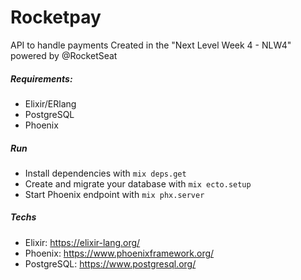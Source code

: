 # Rocketpay
API to handle payments
Created in the "Next Level Week 4 -  NLW4" powered by @RocketSeat

##### Requirements:
* Elixir/ERlang
* PostgreSQL
* Phoenix

##### Run
  * Install dependencies with `mix deps.get`
  * Create and migrate your database with `mix ecto.setup`
  * Start Phoenix endpoint with `mix phx.server`

##### Techs

  * Elixir: https://elixir-lang.org/
  * Phoenix: https://www.phoenixframework.org/
  * PostgreSQL: https://www.postgresql.org/
